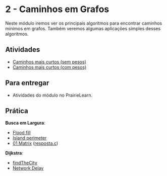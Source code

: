 # 2 - Caminhos em Grafos

Neste módulo iremos ver os principais algoritmos para encontrar caminhos mínimos em grafos. Também veremos algumas aplicações simples desses algoritmos.

## Atividades

- [Caminhos mais curtos (sem pesos)](bfs.md)
- [Caminhos mais curtos (com pesos)](dijkstra.md)
<!-- - [Grafos esparsos](lista-adjacencia.md) -->

## Para entregar

- Atividades do módulo no PrairieLearn.

## Prática 

**Busca em Largura**:

- [Flood fill](https://leetcode.com/problems/flood-fill/description/)
- [Island perimeter](https://leetcode.com/problems/island-perimeter/description/)
- [01 Matrix](https://leetcode.com/problems/01-matrix/description/) ([resposta.c](resposta-01.c))

**Dijkstra**:

- [findTheCity](https://leetcode.com/problems/find-the-city-with-the-smallest-number-of-neighbors-at-a-threshold-distance/description/)
- [Network Delay](https://leetcode.com/problems/network-delay-time/description/)


